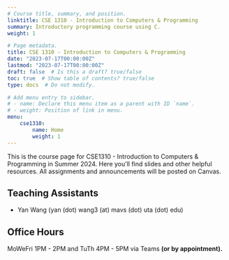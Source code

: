 ```yaml
---
# Course title, summary, and position.
linktitle: CSE 1310 - Introduction to Computers & Programming
summary: Introductory programming course using C.
weight: 1

# Page metadata.
title: CSE 1310 - Introduction to Computers & Programming
date: "2023-07-17T00:00:00Z"
lastmod: "2023-07-17T00:00:00Z"
draft: false  # Is this a draft? true/false
toc: true  # Show table of contents? true/false
type: docs  # Do not modify.

# Add menu entry to sidebar.
# - name: Declare this menu item as a parent with ID `name`.
# - weight: Position of link in menu.
menu:
    cse1310:
        name: Home
        weight: 1
---
```


This is the course page for CSE1310 - Introduction to Computers & Programming in Summer 2024. Here you'll find slides and other helpful resources. All assignments and announcements will be posted on Canvas.

## Teaching Assistants

- Yan Wang (yan (dot) wang3 (at) mavs (dot) uta (dot) edu)

## Office Hours

MoWeFri 1PM - 2PM and TuTh 4PM - 5PM via Teams **(or by appointment).**
